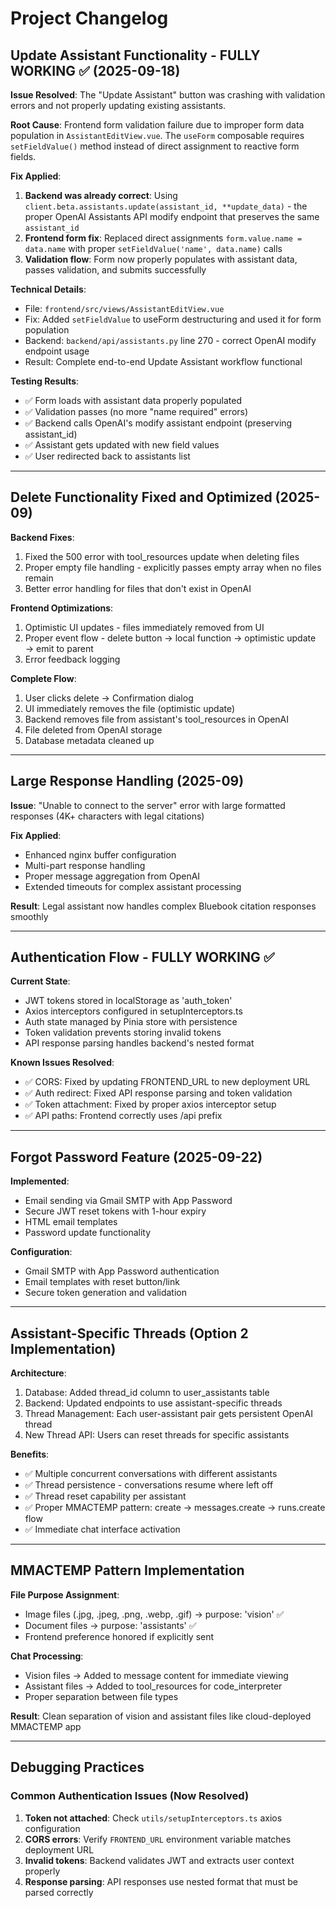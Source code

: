 # Project Changelog

## Update Assistant Functionality - FULLY WORKING ✅ (2025-09-18)

**Issue Resolved**: The "Update Assistant" button was crashing with validation errors and not properly updating existing assistants.

**Root Cause**: Frontend form validation failure due to improper form data population in `AssistantEditView.vue`. The `useForm` composable requires `setFieldValue()` method instead of direct assignment to reactive form fields.

**Fix Applied**:
1. **Backend was already correct**: Using `client.beta.assistants.update(assistant_id, **update_data)` - the proper OpenAI Assistants API modify endpoint that preserves the same `assistant_id`
2. **Frontend form fix**: Replaced direct assignments `form.value.name = data.name` with proper `setFieldValue('name', data.name)` calls
3. **Validation flow**: Form now properly populates with assistant data, passes validation, and submits successfully

**Technical Details**:
- File: `frontend/src/views/AssistantEditView.vue`
- Fix: Added `setFieldValue` to useForm destructuring and used it for form population
- Backend: `backend/api/assistants.py` line 270 - correct OpenAI modify endpoint usage
- Result: Complete end-to-end Update Assistant workflow functional

**Testing Results**:
- ✅ Form loads with assistant data properly populated
- ✅ Validation passes (no more "name required" errors)
- ✅ Backend calls OpenAI's modify assistant endpoint (preserving assistant_id)
- ✅ Assistant gets updated with new field values
- ✅ User redirected back to assistants list

---

## Delete Functionality Fixed and Optimized (2025-09)

**Backend Fixes**:
1. Fixed the 500 error with tool_resources update when deleting files
2. Proper empty file handling - explicitly passes empty array when no files remain
3. Better error handling for files that don't exist in OpenAI

**Frontend Optimizations**:
1. Optimistic UI updates - files immediately removed from UI
2. Proper event flow - delete button → local function → optimistic update → emit to parent
3. Error feedback logging

**Complete Flow**:
1. User clicks delete → Confirmation dialog
2. UI immediately removes the file (optimistic update)
3. Backend removes file from assistant's tool_resources in OpenAI
4. File deleted from OpenAI storage
5. Database metadata cleaned up

---

## Large Response Handling (2025-09)

**Issue**: "Unable to connect to the server" error with large formatted responses (4K+ characters with legal citations)

**Fix Applied**:
- Enhanced nginx buffer configuration
- Multi-part response handling
- Proper message aggregation from OpenAI
- Extended timeouts for complex assistant processing

**Result**: Legal assistant now handles complex Bluebook citation responses smoothly

---

## Authentication Flow - FULLY WORKING ✅

**Current State**:
- JWT tokens stored in localStorage as 'auth_token'
- Axios interceptors configured in setupInterceptors.ts
- Auth state managed by Pinia store with persistence
- Token validation prevents storing invalid tokens
- API response parsing handles backend's nested format

**Known Issues Resolved**:
- ✅ CORS: Fixed by updating FRONTEND_URL to new deployment URL
- ✅ Auth redirect: Fixed API response parsing and token validation
- ✅ Token attachment: Fixed by proper axios interceptor setup
- ✅ API paths: Frontend correctly uses /api prefix

---

## Forgot Password Feature (2025-09-22)

**Implemented**:
- Email sending via Gmail SMTP with App Password
- Secure JWT reset tokens with 1-hour expiry
- HTML email templates
- Password update functionality

**Configuration**:
- Gmail SMTP with App Password authentication
- Email templates with reset button/link
- Secure token generation and validation

---

## Assistant-Specific Threads (Option 2 Implementation)

**Architecture**:
1. Database: Added thread_id column to user_assistants table
2. Backend: Updated endpoints to use assistant-specific threads
3. Thread Management: Each user-assistant pair gets persistent OpenAI thread
4. New Thread API: Users can reset threads for specific assistants

**Benefits**:
- ✅ Multiple concurrent conversations with different assistants
- ✅ Thread persistence - conversations resume where left off
- ✅ Thread reset capability per assistant
- ✅ Proper MMACTEMP pattern: create → messages.create → runs.create flow
- ✅ Immediate chat interface activation

---

## MMACTEMP Pattern Implementation

**File Purpose Assignment**:
- Image files (.jpg, .jpeg, .png, .webp, .gif) → purpose: 'vision' ✅
- Document files → purpose: 'assistants' ✅
- Frontend preference honored if explicitly sent

**Chat Processing**:
- Vision files → Added to message content for immediate viewing
- Assistant files → Added to tool_resources for code_interpreter
- Proper separation between file types

**Result**: Clean separation of vision and assistant files like cloud-deployed MMACTEMP app

---

## Debugging Practices

### Common Authentication Issues (Now Resolved)
1. **Token not attached**: Check `utils/setupInterceptors.ts` axios configuration
2. **CORS errors**: Verify `FRONTEND_URL` environment variable matches deployment URL
3. **Invalid tokens**: Backend validates JWT and extracts user context properly
4. **Response parsing**: API responses use nested format that must be parsed correctly
